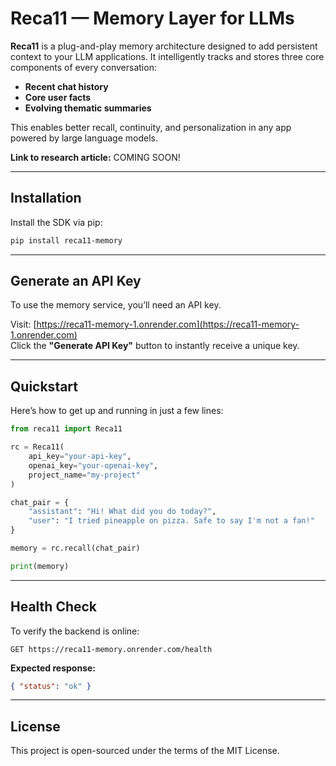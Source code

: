 # Reca11 — Memory Layer for LLMs

**Reca11** is a plug-and-play memory architecture designed to add persistent context to your LLM applications. It intelligently tracks and stores three core components of every conversation:

- **Recent chat history**  
- **Core user facts**  
- **Evolving thematic summaries**

This enables better recall, continuity, and personalization in any app powered by large language models.

**Link to research article:** COMING SOON!

---

## Installation

Install the SDK via pip:

```bash
pip install reca11-memory
```

---

## Generate an API Key

To use the memory service, you’ll need an API key.

Visit: [https://reca11-memory-1.onrender.com](https://reca11-memory-1.onrender.com)  
Click the **"Generate API Key"** button to instantly receive a unique key.

---

## Quickstart

Here’s how to get up and running in just a few lines:

```python
from reca11 import Reca11

rc = Reca11(
    api_key="your-api-key",
    openai_key="your-openai-key",
    project_name="my-project"
)

chat_pair = {
    "assistant": "Hi! What did you do today?",
    "user": "I tried pineapple on pizza. Safe to say I'm not a fan!"
}

memory = rc.recall(chat_pair)

print(memory)
```

---

## Health Check

To verify the backend is online:

```
GET https://reca11-memory.onrender.com/health
```

**Expected response:**

```json
{ "status": "ok" }
```

---

## License

This project is open-sourced under the terms of the MIT License.
